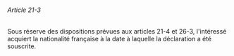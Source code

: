 ###### Article 21-3

Sous réserve des dispositions prévues aux articles 21-4 et 26-3, l'intéressé acquiert la nationalité française à la date à laquelle la déclaration a été souscrite.

